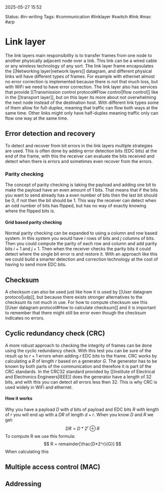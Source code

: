 2025-05-27 15:52

Status: #in-writing 
Tags: #communication #linklayer #switch #link #mac #arp 

# Link layer
The link layers main responsibility is to transfer frames from one node to another physically adjacent node over a link. This link can be a wired cable or any wireless technology of any sort. The link layer frame encapsulates the [[Networking layer|network layers]] datagram, and different physical links will have different types of frames. For example with ethernet almost no error correction is implemented because there is not that much loss, but with WiFi we need to have error correction. The link layer also has services that provide [[Transmission control protocol#Flow control|flow control]] like in the [[transport layer]], but on this layer its more about not overwhelming the next node instead of the destination host. With different link types some of them allow for full-duplex, meaning that traffic can flow both ways at the same time. Other links might only have half-duplex meaning traffic only can flow one way at the same time. 
## Error detection and recovery
To detect and recover from bit errors in the link layers multiple strategies are used. This is often done by adding error detection bits (EDC bits) at the end of the frame, with this the receiver can evaluate the bits received and detect when there is errors and sometimes even recover from the errors.
### Parity checking
The concept of parity checking is taking the payload and adding one bit to make the payload have an even amount of 1 bits. That means that if the bits you want to send already has a even number of bits then the last bit should be 0, if not then the bit should be 1. This way the receiver can detect when an odd number of bits has flipped, but has no way of exactly knowing where the flipped bits is. 
#### Grid based parity checking
Normal parity checking can be expanded to using a column and row based system. In this system you would have $i$ rows of bits and $j$ columns of bits. Then you could compute the parity of each row and column and add parity bits $i+1$ and $j+1$. Then when the receiver checks the parity bits it could detect where the single bit error is and restore it. With an approach like this we could build a smarter detection and correction technology at the cost of having to send more EDC bits.
## Checksum
A checksum can also be used just like how it is used by [[User datagram protocol|udp]], but because there exists stronger alternatives to the checksum its not much in use. For how to compute checksum see this [[User datagram protocol#How to calculate checksum]] and it is important to remember that there might still be error even though the checksum indicates no errors. 
## Cyclic redundancy check (CRC)
A more robust approach to checking the integrity of frames can be done using the cyclic redundancy check. With this test you can be sure of the result up to $r+1$ errors when adding $r$ EDC bits to the frame. CRC works by calculating a $R$ of length $r$ based on a generator $G$. The generator has to be known by both parts of the communication and therefore it is part of the CRC standards. In the CRC32 standard provided by [[Institute of Electrical and Electronics Engineers|IEEE]] does the generator have a length of 32 bits, and with this you can detect all errors less then 32. This is why CRC is used widely in WiFi and ethernet. 
#### How it works
Why you have a payload $D$ with $d$ bits of payload and EDC bits $R$ with length of $r$ you will end up with a $DR$ of length $d+r$. When you know $D$ and $R$ we get:
$$
DR = D*2^r\oplus{R}
$$
To compute R we use this formula:
$$
R = remainder[\frac{D*2^r}{G}]
$$
When calculating this 


## Multiple access control (MAC)


## Addressing






